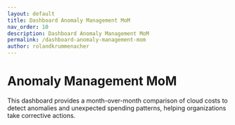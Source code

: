 ```yaml
---
layout: default
title: Dashboard Anomaly Management MoM  
nav_order: 10  
description: Dashboard Anomaly Management MoM  
permalink: /dashboard-anomaly-management-mom  
author: rolandkrummenacher  
---
```


# Anomaly Management MoM  

This dashboard provides a month-over-month comparison of cloud costs to detect anomalies and unexpected spending patterns, helping organizations take corrective actions.  
